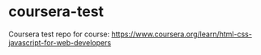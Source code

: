 # coursera-test
Coursera test repo for course: https://www.coursera.org/learn/html-css-javascript-for-web-developers
